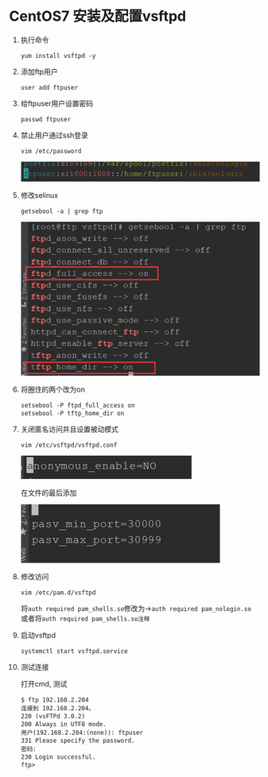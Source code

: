 # CentOS7 安装及配置vsftpd

1. 执行命令

   ```
   yum install vsftpd -y
   ```

2. 添加ftp用户

   ```
   user add ftpuser
   ```

3. 给ftpuser用户设置密码

   ```
   passwd ftpuser
   ```

4. 禁止用户通过ssh登录

   ```
   vim /etc/password
   ```

   ![image-20191213222150932](https://raw.githubusercontent.com/jssda/picbed/master/image-20191213222150932.png)

5. 修改selinux

   ```
   getsebool -a | grep ftp
   ```

   ![image-20191213222313134](https://raw.githubusercontent.com/jssda/picbed/master/image-20191213222313134.png)

6. 将圈住的两个改为on

   ```
   setsebool -P ftpd_full_access on
   setsebool -P tftp_home_dir on
   ```

7. 关闭匿名访问并且设置被动模式

   ```
   vim /etc/vsftpd/vsftpd.conf
   ```

   ![image-20191213222536144](https://raw.githubusercontent.com/jssda/picbed/master/image-20191213222536144.png)

   在文件的最后添加

   ![image-20191213222556709](https://raw.githubusercontent.com/jssda/picbed/master/image-20191213222556709.png)

8. 修改访问

   ```
   vim /etc/pam.d/vsftpd
   ```

   将`auth required pam_shells.so`修改为->`auth required pam_nologin.so` 或者将`auth required pam_shells.so注释`

9. 启动vsftpd

   ```
   systemctl start vsftpd.service
   ```

10. 测试连接

    打开cmd, 测试

    ```
    $ ftp 192.168.2.204
    连接到 192.168.2.204。
    220 (vsFTPd 3.0.2)
    200 Always in UTF8 mode.
    用户(192.168.2.204:(none)): ftpuser
    331 Please specify the password.
    密码:
    230 Login successful.
    ftp>
    ```

    